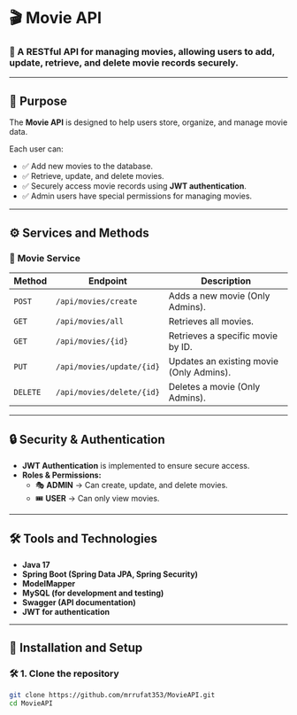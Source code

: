 # 🎬 Movie API

### 🚀 A RESTful API for managing movies, allowing users to add, update, retrieve, and delete movie records securely.

---

## 📖 Purpose

The **Movie API** is designed to help users store, organize, and manage movie data. 

Each user can:
- ✅ Add new movies to the database.
- ✅ Retrieve, update, and delete movies.
- ✅ Securely access movie records using **JWT authentication**.
- ✅ Admin users have special permissions for managing movies.

---

## ⚙️ Services and Methods

### 🎥 **Movie Service**
| Method | Endpoint | Description |
|--------|---------|-------------|
| `POST` | `/api/movies/create` | Adds a new movie (Only Admins). |
| `GET` | `/api/movies/all` | Retrieves all movies. |
| `GET` | `/api/movies/{id}` | Retrieves a specific movie by ID. |
| `PUT` | `/api/movies/update/{id}` | Updates an existing movie (Only Admins). |
| `DELETE` | `/api/movies/delete/{id}` | Deletes a movie (Only Admins). |

---

## 🔒 Security & Authentication
- **JWT Authentication** is implemented to ensure secure access.
- **Roles & Permissions:**  
  - 🎭 **ADMIN** → Can create, update, and delete movies.
  - 🎟️ **USER** → Can only view movies.

---

## 🛠️ Tools and Technologies
- **Java 17**  
- **Spring Boot (Spring Data JPA, Spring Security)**  
- **ModelMapper**  
- **MySQL (for development and testing)**  
- **Swagger (API documentation)**  
- **JWT for authentication**  

---

## 🚀 Installation and Setup
### 🛠️ **1. Clone the repository**
```sh
git clone https://github.com/mrrufat353/MovieAPI.git
cd MovieAPI
